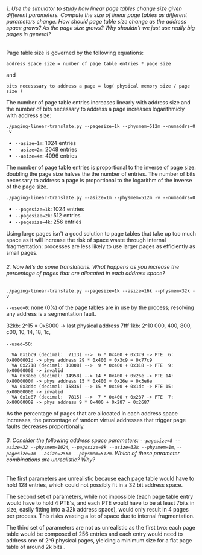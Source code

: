###### 1. Use the simulator to study how linear page tables change size given different parameters. Compute the size of linear page tables as different parameters change. How should page table size change as the address space grows? As the page size grows? Why shouldn’t we just use really big pages in general?

Page table size is governed by the following equations:

```
address space size = number of page table entries * page size
```

and 

```
bits necesssary to address a page = log( physical memory size / page size )
```

The number of page table entries increases linearly with address size and the number of bits necessary to address a page increases logarithmicly with address size:

`./paging-linear-translate.py --pagesize=1k --physmem=512m --numaddrs=0 -v`

* `--asize=1m`: 1024 entries
* `--asize=2m`: 2048 entries
* `--asize=4m`: 4096 entries

The number of page table entries is proportional to the inverse of page size: doubling the page size halves the the number of entries. The number of bits necessary to address a page is proportional to the logarithm of the inverse of the page size.

`./paging-linear-translate.py --asize=1m --physmem=512m -v --numaddrs=0`
* `--pagesize=1k`: 1024 entries
* `--pagesize=2k`: 512 entries
* `--pagesize=4k`: 256 entries

Using large pages isn't a good solution to page tables that take up too much space as it will increase the risk of space waste through internal fragmentation: processes are less likely to use larger pages as efficiently as small pages.


###### 2. Now let’s do some translations. What happens as you increase the percentage of pages that are allocated in each address space?

`./paging-linear-translate.py --pagesize=1k --asize=16k --physmem=32k -v`

`--used=0`: none (0%) of the page tables are in use by the process; resolving any address is a segmentation fault.

32kb: 2^15 = 0x8000 -> last physical address 7fff
 1kb: 2^10  000, 400, 800, c00, 10, 14, 18, 1c, 

`--used=50`:

```
  VA 0x1bc9 (decimal:  7113) -->  6 * 0x400 + 0x3c9 -> PTE  6: 0x8000001d -> phys address 29 * 0x400 + 0x3c9 = 0x77c9
  VA 0x2718 (decimal: 10008) -->  9 * 0x400 + 0x318 -> PTE  9: 0x00000000 -> invalid
  VA 0x3a6e (decimal: 14958) --> 14 * 0x400 + 0x26e -> PTE 14: 0x8000000f -> phys address 15 * 0x400 + 0x26e = 0x3e6e
  VA 0x3ddc (decimal: 15836) --> 15 * 0x400 + 0x1dc -> PTE 15: 0x00000000 -> invalid
  VA 0x1e87 (decimal:  7815) -->  7 * 0x400 + 0x287 -> PTE  7: 0x80000009 -> phys address 9 * 0x400 + 0x287 = 0x2687
```

As the percentage of pages that are allocated in each address space increases, the percentage of random virtual addresses that trigger page faults decreases proportionally.


###### 3. Consider the following address space parameters: `--pagesize=8 --asize=32 --physmem=1024`, `--pagesize=8k --asize=32k --physmem=1m`, `--pagesize=1m --asize=256m --physmem=512m`. Which of these parameter combinations are unrealistic? Why?

The first parameters are unrealistic because each page table would have to hold 128 entries, which could not possibly fit in a 32 bit address space.

The second set of parameters, while not impossible (each page table entry would have to hold 4 PTE's, and each PTE would have to be at least 7bits in size, easily fitting into a 32k address space), would only result in 4 pages per process. This risks wasting a lot of space due to internal fragmentation.

The third set of parameters are not as unrealistic as the first two: each page table would be composed of 256 entries and each entry would need to address one of 2^9 physical pages, yielding a minimum size for a flat page table of around 2k bits..
